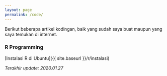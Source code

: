 ```yaml
---
layout: page
permalink: /code/
---
```


Berikut beberapa artikel kodingan, baik yang sudah saya buat maupun yang saya temukan di internet.

### R Programming
[Instalasi R di Ubuntu]({{ site.baseurl }}/r/instalasi)

_Terakhir update: 2020.01.27_  
